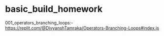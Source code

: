# basic_build_homework
001_operators_branching_loops:-
https://replit.com/@DivyanshTamraka/Operators-Branching-Loops#index.js

